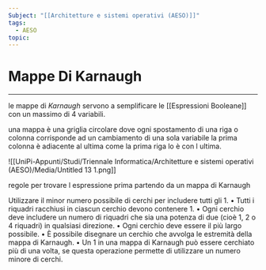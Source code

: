 ```yaml
---
Subject: "[[Architetture e sistemi operativi (AESO)]]"
tags:
  - AESO
topic:
---
```

# Mappe Di Karnaugh
---
le mappe di _Karnaugh_ servono a semplificare le [[Espressioni Booleane]] con un massimo di 4 variabili.

una mappa è una griglia circolare dove ogni spostamento di una riga o colonna corrisponde ad un cambiamento di una sola variabile la prima colonna è adiacente al ultima come la prima riga lo è con l ultima.

![[UniPi-Appunti/Studi/Triennale Informatica/Architetture e sistemi operativi (AESO)/Media/Untitled 13 1.png]]

regole per trovare l espressione prima partendo da un mappa di Karnaugh

Utilizzare il minor numero possibile di cerchi per includere tutti gli 1.
• Tutti i riquadri racchiusi in ciascun cerchio devono contenere 1.
• Ogni cerchio deve includere un numero di riquadri che sia una potenza di
due (cioè 1, 2 o 4 riquadri) in qualsiasi direzione.
• Ogni cerchio deve essere il più largo possibile.
• È possibile disegnare un cerchio che avvolga le estremità della mappa di
Karnaugh.
• Un 1 in una mappa di Karnaugh può essere cerchiato più di una volta, se
questa operazione permette di utilizzare un numero minore di cerchi.

